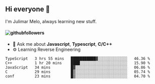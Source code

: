 ## Hi everyone 👋

I'm Julimar Melo, always learning new stuff.

#### ![githubfollowers](https://img.shields.io/github/followers/thamelodev?logo=Github&style=social)

- 💬 Ask me about **Javascript**, **Typescript**, **C/C++**
-  ⚙️ Learning Reverse Engineering

<!--START_SECTION:waka-->
```text
TypeScript   3 hrs 55 mins   ███████████▓░░░░░░░░░░░░░   46.36 % 
C++          1 hr 20 mins    ████░░░░░░░░░░░░░░░░░░░░░   15.90 % 
JavaScript   34 mins         █▓░░░░░░░░░░░░░░░░░░░░░░░   06.86 % 
C            29 mins         █▒░░░░░░░░░░░░░░░░░░░░░░░   05.74 % 
conf         23 mins         █▒░░░░░░░░░░░░░░░░░░░░░░░   04.70 % 
```
<!--END_SECTION:waka-->
